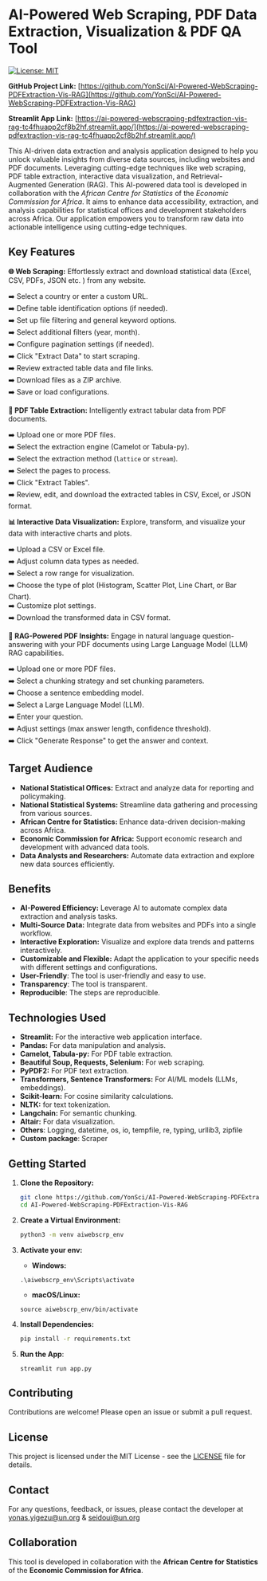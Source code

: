 # AI-Powered Web Scraping, PDF Data Extraction, Visualization & PDF QA Tool

[![License: MIT](https://img.shields.io/badge/License-MIT-yellow.svg)](https://opensource.org/licenses/MIT)

**GitHub Project Link:** [https://github.com/YonSci/AI-Powered-WebScraping-PDFExtraction-Vis-RAG](https://github.com/YonSci/AI-Powered-WebScraping-PDFExtraction-Vis-RAG)

**Streamlit App Link:** [https://ai-powered-webscraping-pdfextraction-vis-rag-tc4fhuapp2cf8b2hf.streamlit.app/](https://ai-powered-webscraping-pdfextraction-vis-rag-tc4fhuapp2cf8b2hf.streamlit.app/)


This AI-driven data extraction and analysis application designed to help you unlock valuable insights from diverse data sources, including websites and PDF documents. Leveraging cutting-edge techniques like web scraping, PDF table extraction, interactive data visualization, and Retrieval-Augmented Generation (RAG). This AI-powered data tool is developed in collaboration with the *African Centre for Statistics* of the *Economic Commission for Africa*. It aims to enhance data accessibility, extraction, and analysis capabilities for statistical offices and development stakeholders across Africa. Our application empowers you to transform raw data into actionable intelligence using cutting-edge techniques.


## Key Features

**🌐 Web Scraping:** Effortlessly extract and download statistical data (Excel, CSV, PDFs, JSON etc. ) from any website.  

➡️ Select a country or enter a custom URL.  
➡️ Define table identification options (if needed).  
➡️ Set up file filtering and general keyword options.  
➡️ Select additional filters (year, month).  
➡️ Configure pagination settings (if needed).  
➡️ Click "Extract Data" to start scraping.  
➡️ Review extracted table data and file links.  
➡️ Download files as a ZIP archive.  
➡️ Save or load configurations.  


**📄 PDF Table Extraction:** Intelligently extract tabular data from PDF documents.

➡️ Upload one or more PDF files.    
➡️ Select the extraction engine (Camelot or Tabula-py).  
➡️ Select the extraction method (`lattice` or `stream`).  
➡️ Select the pages to process.  
➡️ Click "Extract Tables".  
➡️ Review, edit, and download the extracted tables in CSV, Excel, or JSON format.  

**📊 Interactive Data Visualization:** Explore, transform, and visualize your data with interactive charts and plots.

➡️ Upload a CSV or Excel file.  
➡️ Adjust column data types as needed.  
➡️ Select a row range for visualization.  
➡️ Choose the type of plot (Histogram, Scatter Plot, Line Chart, or Bar Chart).  
➡️ Customize plot settings.  
➡️ Download the transformed data in CSV format.  


**🤖 RAG-Powered PDF Insights:** Engage in natural language question-answering with your PDF documents using Large Language Model (LLM) RAG capabilities.

➡️ Upload one or more PDF files.  
➡️ Select a chunking strategy and set chunking parameters.  
➡️ Choose a sentence embedding model.  
➡️ Select a Large Language Model (LLM).  
➡️ Enter your question.  
➡️ Adjust settings (max answer length, confidence threshold).  
➡️ Click "Generate Response" to get the answer and context.  



## Target Audience

*   **National Statistical Offices:** Extract and analyze data for reporting and policymaking.
*   **National Statistical Systems:** Streamline data gathering and processing from various sources.
*   **African Centre for Statistics:** Enhance data-driven decision-making across Africa.
*   **Economic Commission for Africa:** Support economic research and development with advanced data tools.
*   **Data Analysts and Researchers:** Automate data extraction and explore new data sources efficiently.

## Benefits

*   **AI-Powered Efficiency:** Leverage AI to automate complex data extraction and analysis tasks.
*   **Multi-Source Data:** Integrate data from websites and PDFs into a single workflow.
*   **Interactive Exploration:** Visualize and explore data trends and patterns interactively.
*   **Customizable and Flexible:** Adapt the application to your specific needs with different settings and configurations.
* **User-Friendly**: The tool is user-friendly and easy to use.
* **Transparency**: The tool is transparent.
* **Reproducible**: The steps are reproducible.

## Technologies Used

*   **Streamlit:** For the interactive web application interface.
*   **Pandas:** For data manipulation and analysis.
*   **Camelot, Tabula-py:** For PDF table extraction.
*   **Beautiful Soup, Requests, Selenium:** For web scraping.
*   **PyPDF2:** For PDF text extraction.
*   **Transformers, Sentence Transformers:** For AI/ML models (LLMs, embeddings).
*   **Scikit-learn:** For cosine similarity calculations.
* **NLTK:** for text tokenization.
* **Langchain:** For semantic chunking.
*   **Altair:** For data visualization.
* **Others**: Logging, datetime, os, io, tempfile, re, typing, urllib3, zipfile
* **Custom package**: Scraper

## Getting Started

1.  **Clone the Repository:**
    ```bash
    git clone https://github.com/YonSci/AI-Powered-WebScraping-PDFExtraction-Vis-RAG.git
    cd AI-Powered-WebScraping-PDFExtraction-Vis-RAG


2.  **Create a Virtual Environment:**
    ```bash
    python3 -m venv aiwebscrp_env
    ```

3. **Activate your env:**
    * **Windows:**

    ```
    .\aiwebscrp_env\Scripts\activate
    ```

    * **macOS/Linux:**

    ```
    source aiwebscrp_env/bin/activate
    ```
4.  **Install Dependencies:**
    ```bash
    pip install -r requirements.txt
    ```
5. **Run the App**:
    ```
    streamlit run app.py
    ```

## Contributing

Contributions are welcome! Please open an issue or submit a pull request.

## License

This project is licensed under the MIT License - see the [LICENSE](LICENSE.txt) file for details.

## Contact

For any questions, feedback, or issues, please contact the developer at [yonas.yigezu@un.org](mailto:yonas.yigezu@unorg) & [seidoui@un.org](mailto:seidoui@un.org)

## Collaboration

This tool is developed in collaboration with the **African Centre for Statistics** of the **Economic Commission for Africa**.

